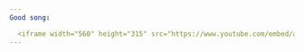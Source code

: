 ```yaml
---
Good song:

  <iframe width="560" height="315" src="https://www.youtube.com/embed/aPSrw6ZYUA4" frameborder="0" allow="accelerometer; autoplay; clipboard-write; encrypted-media; gyroscope; picture-in-picture" allowfullscreen></iframe>
---
```

